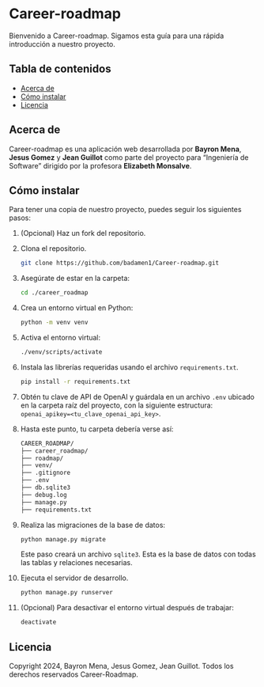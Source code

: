 # Career-roadmap

Bienvenido a Career-roadmap. Sigamos esta guía para una rápida introducción a nuestro proyecto.

## Tabla de contenidos
- [Acerca de](#acerca-de)
- [Cómo instalar](#cómo-instalar)
- [Licencia](#licencia)

## Acerca de

Career-roadmap es una aplicación web desarrollada por **Bayron Mena**, **Jesus Gomez** y **Jean Guillot** como parte del proyecto para “Ingeniería de Software” dirigido por la profesora **Elizabeth Monsalve**.

## Cómo instalar

Para tener una copia de nuestro proyecto, puedes seguir los siguientes pasos:

1. (Opcional) Haz un fork del repositorio.
2. Clona el repositorio.

   ```bash
   git clone https://github.com/badamen1/Career-roadmap.git
   ```

3. Asegúrate de estar en la carpeta:

   ```bash
   cd ./career_roadmap
   ```

4. Crea un entorno virtual en Python:

   ```bash
   python -m venv venv
   ```

5. Activa el entorno virtual:

   ```bash
   ./venv/scripts/activate
   ```

6. Instala las librerías requeridas usando el archivo `requirements.txt`.

   ```bash
   pip install -r requirements.txt
   ```

7. Obtén tu clave de API de OpenAI y guárdala en un archivo `.env` ubicado en la carpeta raíz del proyecto, con la siguiente estructura: `openai_apikey=<tu_clave_openai_api_key>`.

8. Hasta este punto, tu carpeta debería verse así:

   ```bash
   CAREER_ROADMAP/
   ├── career_roadmap/
   ├── roadmap/
   ├── venv/
   ├── .gitignore
   ├── .env
   ├── db.sqlite3
   ├── debug.log
   ├── manage.py
   ├── requirements.txt
   ```

9. Realiza las migraciones de la base de datos:

   ```bash
   python manage.py migrate
   ```

   Este paso creará un archivo `sqlite3`. Esta es la base de datos con todas las tablas y relaciones necesarias.

10. Ejecuta el servidor de desarrollo.

    ```bash
    python manage.py runserver
    ```

11. (Opcional) Para desactivar el entorno virtual después de trabajar:

    ```bash
    deactivate
    ```

## Licencia

Copyright 2024, Bayron Mena, Jesus Gomez, Jean Guillot. Todos los derechos reservados Career-Roadmap.
